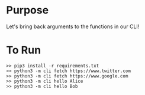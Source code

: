 # Purpose
Let's bring back arguments to the functions in our CLI!

# To Run
```
>> pip3 install -r requirements.txt
>> python3 -m cli fetch https://www.twitter.com
>> python3 -m cli fetch https://www.google.com
>> python3 -m cli hello Alice
>> python3 -m cli hello Bob
```
